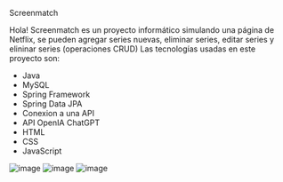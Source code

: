 Screenmatch

Hola! Screenmatch es un proyecto informático simulando una página de Netflix, se pueden agregar series nuevas, eliminar series, editar series y elininar series (operaciones CRUD)
Las tecnologías usadas en este proyecto son:
- Java
- MySQL
- Spring Framework
- Spring Data JPA
- Conexion a una API
- API OpenIA ChatGPT
- HTML
- CSS
- JavaScript

![image](https://github.com/user-attachments/assets/29b07733-7415-49fb-aff8-6ca7721b3074)
![image](https://github.com/user-attachments/assets/ecadc06a-e787-4cb2-b764-5fba7976fa7a)
![image](https://github.com/user-attachments/assets/23588fb7-c96d-41e0-9361-fdc64a72b938)
